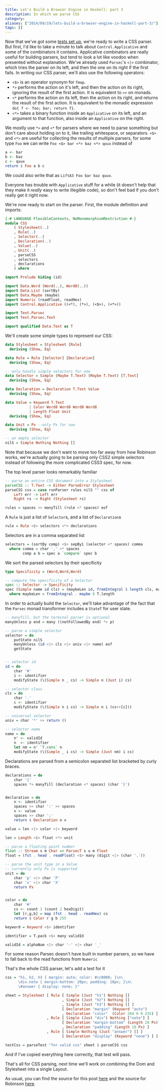 ```yaml
---
title: Let's Build a Browser Engine in Haskell: part 3
description: In which we parse CSS
category: 
aliases: ["2014/09/19/lets-build-a-browser-engine-in-haskell-part-3/"]
tags: []
---
```


Now that we've got some [tests set up](lets-build-a-browser-engine-in-haskell-setting-up-tests.html), we're ready to write a CSS parser. But first, I'd like to take a minute to talk about `Control.Applicative` and some of the combinators it contains. Applicative combinators are really useful for building parsers, but tend to look a lot like voodoo when presented without explanation. We've already used `Parsec`'s `<|>` combinator, which tries the parser on its left, and then the one on its right if the first fails. In writing our CSS parser, we'll also use the following operators:

* `<$>` is an operator synonym for `fmap`.
* `*>` performs the action on it's left, and then the action on its right, ignoring the result of the first action. It is equivalent to `>>` on monads.
* `<*` performs the action on its left, then the action on its right, and returns the result of the first action. It is equivalent to the monadic expression `do{ f <- foo; bar; return f}`.
* `<*>` takes a binary function inside an `Applicative` on its left, and an argument to that function, also inside an `Applicative` on the right.

We mostly use `*>` and `<*` for parsers where we need to parse something but don't care about holding on to it, like trailing whitespace, or separators. `<$>` and `<*>` are useful for collecting the results of multiple parsers, for some type `Foo` we can write `Foo <$> bar <*> baz <*> quux` instead of

```haskell
a <- bar
b <- baz
c <- quux
return $ Foo a b c
```

We could also write that as `LiftA3 Foo bar baz quux`.

Everyone has trouble with `Applicative` stuff for a while (it doesn't help that they make it *really* easy to write illegible code), so don't feel bad if you don't really get it right now.

We're now ready to start on the parser. First, the module definition and imports:

```haskell
{-# LANGUAGE FlexibleContexts, NoMonomorphismRestriction #-}
module CSS
    ( Stylesheet(..)
    , Rule(..)
    , Selector(..)
    , Declaration(..)
    , Value(..)
    , Unit(..)
    , parseCSS
    , selectors
    , declarations
    ) where

import Prelude hiding (id)

import Data.Word (Word(..), Word8(..))
import Data.List (sortBy)
import Data.Maybe (maybe)
import Numeric (readFloat, readHex)
import Control.Applicative ((<*), (*>), (<$>), (<*>))

import Text.Parsec
import Text.Parsec.Text

import qualified Data.Text as T
```

We'll create some simple types to represent our CSS:

```haskell
data Stylesheet = Stylesheet [Rule]
  deriving (Show, Eq)

data Rule = Rule [Selector] [Declaration]
  deriving (Show, Eq)

-- only handle simple selectors for now
data Selector = Simple (Maybe T.Text) (Maybe T.Text) [T.Text]
  deriving (Show, Eq)

data Declaration = Declaration T.Text Value
  deriving (Show, Eq)

data Value = Keyword T.Text
           | Color Word8 Word8 Word8 Word8
           | Length Float Unit
  deriving (Show, Eq)

data Unit = Px --only Px for now
  deriving (Show, Eq)

-- an empty selector
nilS = Simple Nothing Nothing []
```

Note that because we don't want to move too far away from how Robinson works, we're actually going to be parsing only CSS2 simple selectors instead of following the more complicated CSS3 spec, for now.

The top level parser looks remarkably familiar

```haskell
-- parse an entire CSS document into a Stylesheet
parseCSS :: T.Text -> Either ParseError Stylesheet
parseCSS css = case runParser rules nilS "" css of
    Left err -> Left err
    Right rs -> Right (Stylesheet rs)

rules = spaces >> manyTill (rule <* spaces) eof
```

A `Rule` is just a list of `Selector`s, and a list of `Declaration`s

```haskell
rule = Rule <$> selectors <*> declarations
```

Selectors are in a comma separated list

```haskell
selectors = (sortBy comp) <$> sepBy1 (selector <* spaces) comma
  where comma = char ',' <* spaces
        comp a b = spec a `compare` spec b
```

We sort the parsed selectors by their specificity

```haskell
type Specificity = (Word,Word,Word)

-- compute the specificity of a Selector
spec :: Selector -> Specificity
spec (Simple name id cls) = (maybeLen id, fromIntegral $ length cls, maybeLen name)
  where maybeLen = fromIntegral . maybe 0 T.length
```

In order to actually build the `Selector`, we'll take advantage of the fact that the `Parsec` monad transformer includes a `StateT` for user state.

```haskell
-- manyTill, but the terminal parser is optional
manyUnless p end = many ((notFollowedBy end) *> p)

-- parse a simple selector
selector = do
    putState nilS
    manyUnless (id <|> cls <|> univ <|> name) eof
    getState


-- selector id
id = do
    char '#'
    i <- identifier
    modifyState (\(Simple n _ cs) -> Simple n (Just i) cs)

-- selector class
cls = do
    char '.'
    c <- identifier
    modifyState (\(Simple n i cs) -> Simple n i (cs++[c]))

-- universal selector
univ = char '*' >> return ()

-- selector name
name = do
    n' <- validId
    n  <- identifier
    let nm = n' `T.cons` n
    modifyState (\(Simple _ i cs) -> Simple (Just nm) i cs)
```

Declarations are parsed from a semicolon separated list bracketed by curly braces.

```haskell
declarations = do
    char '{'
    spaces *> manyTill (declaration <* spaces) (char '}')


declaration = do
    n <- identifier
    spaces >> char ':' >> spaces
    v <- value
    spaces >> char ';'
    return $ Declaration n v

value = len <|> color <|> keyword

len = Length <$> float <*> unit

-- parse a floating point number
float :: Stream s m Char => ParsecT s u m Float
float = (fst . head . readFloat) <$> many (digit <|> (char '.'))

-- parse the unit type in a Value
-- currently only Px is supported
unit = do
    char 'p' <|> char 'P'
    char 'x' <|> char 'X'
    return Px


color = do
    char '#'
    cs <- count 3 (count 2 hexDigit)
    let [r,g,b] = map (fst . head . readHex) cs
    return $ Color r g b 255

keyword = Keyword <$> identifier

identifier = T.pack <$> many validId

validId = alphaNum <|> char '-' <|> char '_'
```

For some reason Parsec doesn't have built in number parsers, so we have to fall back to the read functions from `Numeric`

That's the whole CSS parser, let's add a test for it

```haskell
css = "h1, h2, h3 { margin: auto; color: #cc0000; }\n\
      \div.note { margin-bottom: 20px; padding: 10px; }\n\
      \#answer { display: none; }"

sheet = Stylesheet [ Rule [ Simple (Just "h1") Nothing []
                          , Simple (Just "h2") Nothing []
                          , Simple (Just "h3") Nothing [] ]
                          [ Declaration "margin" (Keyword "auto")
                          , Declaration "color"  (Color 204 0 0 255) ]
                   , Rule [ Simple (Just "div") Nothing ["note"] ]
                          [ Declaration "margin-bottom" (Length 20 Px)
                          , Declaration "padding" (Length 10 Px) ]
                   , Rule [ Simple Nothing (Just "answer") [] ]
                          [ Declaration "display" (Keyword "none") ] ]

testCss = parseTest "for valid css" sheet $ parseCSS css
```

And if I've copied everything here correctly, that test will pass.

That's all for CSS parsing, next time we'll work on combining the Dom and Stylesheet into a single Layout.

As usual, you can find the source for this post [here](https://github.com/Hrothen/Hubert/blob/master/src/Css.hs) and the source for Robinson [here](https://github.com/mbrubeck/robinson).